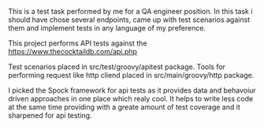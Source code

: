 This is a test task performed by me for a QA engineer position.
In this task i should have chose several endpoints, came up with test scenarios against them and implement tests in any language of my preference.

This project performs API tests against the https://www.thecocktaildb.com/api.php

Test scenarios placed in src/test/groovy/apitest package.
Tools for performing request like http cliend placed in src/main/groovy/http package.

I picked the Spock framework for api tests as it provides data and behavoiur driven approaches in one place
which realy cool. It helps to write less code at the same time providing with a greate amount of test coverage 
and it sharpened for api testing.
